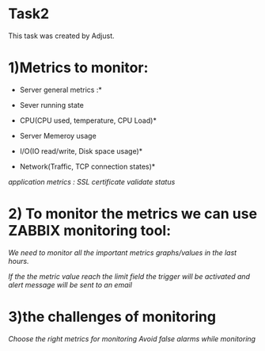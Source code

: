 # Task2
This task was created by Adjust.


# 1)Metrics to monitor:
* Server general metrics :*

* Sever running state
* CPU(CPU used, temperature, CPU Load)*
* Server Memeroy usage
* I/O(IO read/write, Disk space usage)*
* Network(Traffic, TCP connection states)*

*application metrics :*
*SSL certificate validate status*

# 2) To monitor the metrics we can use ZABBIX monitoring tool:
*We need to monitor all the important metrics graphs/values in the last hours.*
 
*If the the metric value reach the limit field the trigger will be activated and alert message will be sent to an email*

    
# 3)the challenges of monitoring
*Choose the right metrics for monitoring*
*Avoid false alarms while monitoring*
